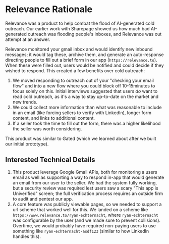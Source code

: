 # Relevance Rationale

Relevance was a product to help combat the flood of AI-generated cold outreach. Our earlier work with Sharepage showed us how much bad AI-generated outreach was flooding people's inboxes, and Relevance was out attempt at an answer. 

Relevance monitored your gmail inbox and would identify new inbound messages; it would tag these, archive them, and generate an auto-response directing people to fill out a brief form in our app (`https://relevance.to`). When these were filled out, users would be notified and could decide if they wished to respond. This created a few benefits over cold outreach:

1. We moved responding to outreach out of your "checking your email flow" and into a new flow where you could block off 10-15minutes to focus solely on this. Initial interviews suggested that users _do_ want to read cold outreach, as it's a way to stay up-to-date on the market and new trends.
2. We could collect more information than what was reasonable to include in an email (like forcing sellers to verify with LinkedIn), longer form content, and links to additional content.
3. If a seller took the time to fill out the form, there was a higher likelihood the seller was worth considering.

This product was similar to Gated (which we learned about after we built our initial prototype). 

## Interested Technical Details

1. This product leverage Google Gmail APIs, both for monitoring a users email as well as supporting a way to respond in-app that would generate an email from our user to the seller. We had the system fully working, but a security review was required lest users saw a scary "This app is Univerified" screen; the full verification process requires an outside firm to audit and pentest our app. 
2. A core feature was publicly viewable pages, so we needed to support a url scheme that worked well for this. We landed on a scheme like `https://www.relevance.to/ryan-echternacht`, where `ryan-echternacht` was configurable by the user (and we made sure to prevent collisions). Overtime, we would probably have required non-paying users to use something like `ryan-echternacht-asdf123` (similar to how LinkedIn handles this).
